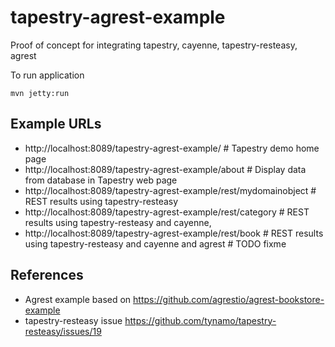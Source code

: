 # tapestry-agrest-example
Proof of concept for integrating tapestry, cayenne, tapestry-resteasy, agrest

To run application

    mvn jetty:run

## Example URLs

- http://localhost:8089/tapestry-agrest-example/  # Tapestry demo home page
- http://localhost:8089/tapestry-agrest-example/about  # Display data from database in Tapestry web page
- http://localhost:8089/tapestry-agrest-example/rest/mydomainobject  # REST results using tapestry-resteasy
- http://localhost:8089/tapestry-agrest-example/rest/category  # REST results using tapestry-resteasy and cayenne, 
- http://localhost:8089/tapestry-agrest-example/rest/book  # REST results using tapestry-resteasy and cayenne and agrest  # TODO fixme

## References

- Agrest example based on https://github.com/agrestio/agrest-bookstore-example
- tapestry-resteasy issue https://github.com/tynamo/tapestry-resteasy/issues/19
